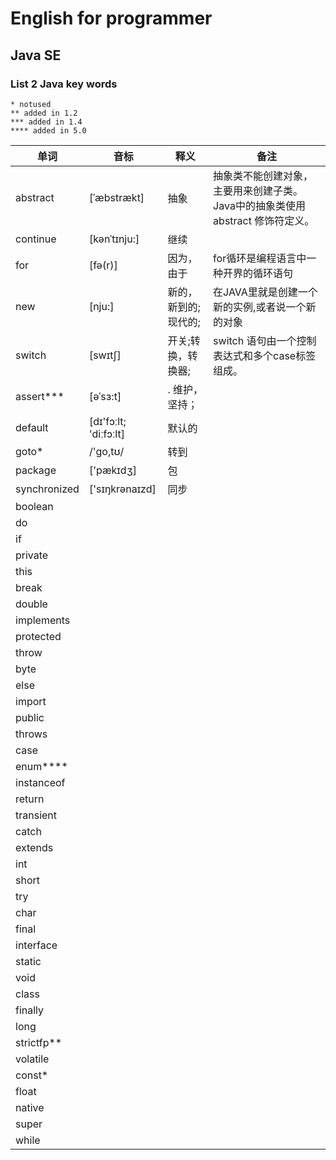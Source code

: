 # English for programmer
## Java SE 
### List 2 Java key words

```
* notused
** added in 1.2
*** added in 1.4
**** added in 5.0
```

|单词|音标|释义|备注|
|---|---|---|---|
|abstract|[ˈæbstrækt]|抽象|抽象类不能创建对象，主要用来创建子类。Java中的抽象类使用 abstract 修饰符定义。|
|continue|[kənˈtɪnju:]|继续||
|for|[fə(r)]|因为，由于|for循环是编程语言中一种开界的循环语句|
|new|[nju:]|新的，新到的; 现代的;|在JAVA里就是创建一个新的实例,或者说一个新的对象|
|switch|[swɪtʃ]|开关;转换，转换器;|switch 语句由一个控制表达式和多个case标签组成。|
|assert***|[əˈsɜ:t]|. 维护，坚持；||
|default|[dɪ'fɔːlt; 'diːfɔːlt]|默认的||
|goto*|/'ɡo,tʊ/|转到||
|package|['pækɪdʒ]|包||
|synchronized|['sɪŋkrənaɪzd]|同步||
|boolean||||
|do||||
|if||||
|private||||
|this||||
|break||||
|double||||
|implements||||
|protected||||
|throw||||
|byte||||
|else||||
|import||||
|public||||
|throws||||
|case||||
|enum****||||
|instanceof||||
|return||||
|transient||||
|catch||||
|extends||||
|int||||
|short||||
|try||||
|char||||
|final||||
|interface||||
|static||||
|void||||
|class||||
|finally||||
|long||||
|strictfp**||||
|volatile||||
|const*||||
|float||||
|native||||
|super||||
|while||||